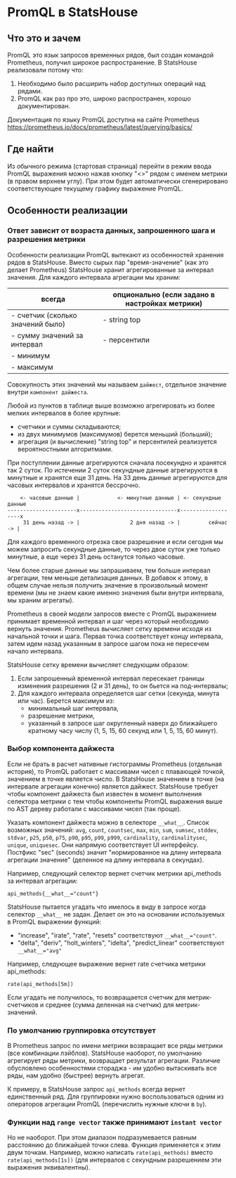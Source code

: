 # PromQL в StatsHouse

## Что это и зачем

PromQL это язык запросов временных рядов, был создан командой Prometheus, получил широкое распространение. В StatsHouse
реализовали потому что:
1. Необходимо было расширить набор доступных операций над рядами.
2. PromQL как раз про это, широко распространен, хорошо документирован.

Документация по языку PromQL доступна на сайте Prometheus https://prometheus.io/docs/prometheus/latest/querying/basics/

## Где найти

Из обычного режима (стартовая страница) перейти в режим ввода PromQL выражения можно нажав кнопку "<>" рядом с
именем метрики (в правом верхнем углу). При этом будет автоматически сгенерировано соответствующее текущему графику 
выражение PromQL.

## Особенности реализации

### Ответ зависит от возраста данных, запрошенного шага и разрешения метрики

Особенности реализации PromQL вытекают из особенностей хранения рядов в StatsHouse. Вместо сырых пар "время-значение"
(как это делает Prometheus) StatsHouse хранит агрегированные за интервал значения. Для каждого интервала агрегации мы
храним:

| всегда                            | опционально (если задано в настройках метрики) |
|-----------------------------------|------------------------------------------------|
| - счетчик (сколько значений было) | - string top                                   |
| - сумму значений за интервал      | - персентили                                   |
| - минимум                         |                                                |
| - максимум                        |                                                |

Совокупность этих значений мы называем `дайжест`, отдельное значение внутри `компонент дайжеста`.

Любой из пунктов в таблице выше возможно агрегировать из более мелких интервалов в более крупные:
+ счетчики и суммы складываются;
+ из двух минимумов (максимумов) берется меньший (больший);
+ агрегация (и вычисление) "string top" и персентилей реализуется вероятностными алгоритмами.

При поступлении данные агрегируются сначала посекундно и хранятся так 2 суток. По истечении 2 суток секундные данные
агрегируются в минутные и хранятся еще 31 день. На 33 день данные агрегируются для часовых интервалов и хранятся
бессрочно.

```
    <- часовые данные |            <- минутные данные | <- секундные данные
----------------------x-------------------------------x-------------------x
     31 день назад -> |                2 дня назад -> |         сейчас -> |
```
Для каждого временного отрезка свое разрешение и если сегодня мы можем запросить секундные данные, то через двое суток
уже только минутные, а еще через 31 день останутся только часовые.

Чем более старые данные мы запрашиваем, тем больше интервал агрегации, тем меньше детализация данных. В добавок к этому,
в общем случае нельзя получить значение в произвольный момент времени (мы не знаем какие именно значения были внутри
интервала, мы храним агрегаты).

Prometheus в своей модели запросов вместе с PromQL выражением принимает временной интервал и шаг через который
необходимо вернуть значения. Prometheus вычисляет сетку времени исходя из начальной точки и шага. Первая точка
соответствует концу интервала, затем идем назад указанным в запросе шагом пока не пересечем начало интервала.

StatsHouse сетку времени вычисляет следующим образом:
1. Если запрошенный временной интервал пересекает границы изменения разрешения (2 и 31 день), то он бьется на
под-интервалы;
2. Для каждого интервала определяется шаг сетки (секунда, минута или час). Берется максимум из:
   + минимальный шаг интервала,
   + разрешение метрики,
   + указанный в запросе шаг округленный наверх до ближайшего кратному часу числу (1, 5, 15, 60 секунд или 1, 5, 15,
     60 минут).

### Выбор компонента дайжеста

Если не брать в расчет нативные гистограммы Prometheus (отдельная история), то PromQL работает с массивами чисел с
плавающей точкой, значением в точке является число. В StatsHouse значением в точке (на интервале агрегации конечно)
является дайжест. StatsHouse требует чтобы компонент дайжеста был известен в момент выполнения селектора метрики с
тем чтобы компоненты PromQL выражения выше по AST дереву работали с массивами чисел (так проще).

Указать компонент дайжеста можно в селекторе `__what__`. Список возможных значений: `avg`, `count`, `countsec`,
`max`, `min`, `sum`, `sumsec`, `stddev`, `stdvar`, `p25`, `p50`, `p75`, `p90`, `p95`, `p99`, `p999`, `cardinality`,
`cardinalitysec`, `unique`, `uniquesec`. Они напрямую соответствует UI интерфейсу. Постфикс "sec" (seconds) значит
"нормированное на длину интервала агрегации значение" (деленное на длину интервала в секундах).

Например, следующий селектор вернет счетчик метрики api_methods за интервал агрегации:

```
api_methods{__what__="count"}
```

StatsHouse пытается угадать что имелось в виду в запросе когда селектор `__what__` не задан. Делает он это на
основании используемых в PromQL выражении функций:
+ "increase", "irate", "rate", "resets" соответствуют `__what__="count"`.
+ "delta", "deriv", "holt_winters", "idelta", "predict_linear" соответствуют `__what__="avg"`

Например, следующее выражение вернет rate счетчика метрики api_methods:

```
rate(api_methods[5m])
```

Если угадать не получилось, то возвращается счетчик для метрик-счетчиков и среднее (сумма деленная на счетчик) для
метрик-значений.

### По умолчанию группировка отсутствует

В Prometheus запрос по имени метрики возвращает все ряды метрики (все комбинации лэйблов). StatsHouse наоборот, по
умолчанию агрегирует ряды метрики, возвращает результат агрегации. Различие обусловлено особенностями стораджа - им
удобно вытаскивать все ряды, нам удобно (быстрее) вернуть агрегат.

К примеру, в StatsHouse запрос `api_methods` всегда вернет единственный ряд. Для группировки нужно воспользоваться
одним из операторов агрегации PromQL (перечислить нужные ключи в `by`).

### Функции над `range vector` также принимают `instant vector`

Но не наоборот. При этом диапазон подразумевается равным расстоянию до ближайшей точки слева. Функция применяется к
этим двум точкам. Например, можно написать `rate(api_methods)` вместо `rate(api_methods[1s])` (для интервалов с
секундным разрешением эти выражения эквивалентны).
